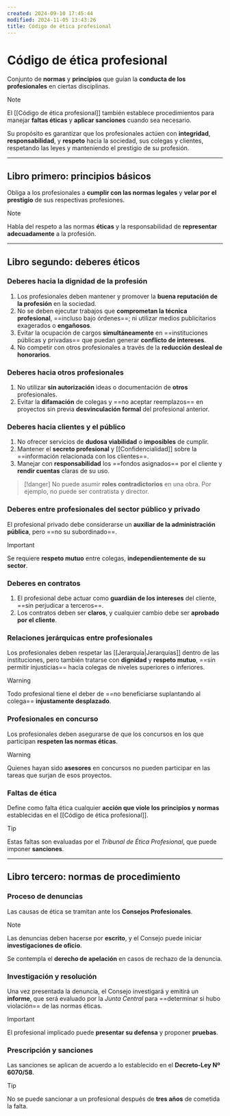 ```yaml
---
created: 2024-09-10 17:45:44
modified: 2024-11-05 13:43:26
title: Código de ética profesional
---
```


# Código de ética profesional

Conjunto de **normas** y **principios** que guían la **conducta de los profesionales** en ciertas disciplinas.

> [!note]
> El [[Código de ética profesional]] también establece procedimientos para manejar **faltas éticas** y **aplicar sanciones** cuando sea necesario.

Su propósito es garantizar que los profesionales actúen con **integridad**, **responsabilidad**, y **respeto** hacia la sociedad, sus colegas y clientes, respetando las leyes y manteniendo el prestigio de su profesión.

---

## Libro primero: principios básicos

Obliga a los profesionales a **cumplir con las normas legales** y **velar por el prestigio** de sus respectivas profesiones.

> [!note]
> Habla del respeto a las normas **éticas** y la responsabilidad de **representar adecuadamente** a la profesión.

---

## Libro segundo: deberes éticos

### Deberes hacia la dignidad de la profesión

1. Los profesionales deben mantener y promover la **buena reputación de la profesión** en la sociedad.
2. No se deben ejecutar trabajos que **comprometan la técnica profesional**, ==incluso bajo órdenes==; ni utilizar medios publicitarios exagerados o **engañosos**.
3. Evitar la ocupación de cargos **simultáneamente** en ==instituciones públicas y privadas== que puedan generar **conflicto de intereses**.
4. No competir con otros profesionales a través de la **reducción desleal de honorarios**.

### Deberes hacia otros profesionales

1. No utilizar **sin autorización** ideas o documentación de **otros** profesionales.
2. Evitar la **difamación** de colegas y ==no aceptar reemplazos== en proyectos sin previa **desvinculación formal** del profesional anterior.

### Deberes hacia clientes y el público

1. No ofrecer servicios de **dudosa viabilidad** o **imposibles** de cumplir.
2. Mantener el **secreto profesional** y [[Confidencialidad]] sobre la ==información relacionada con los clientes==.
3. Manejar con **responsabilidad** los ==fondos asignados== por el cliente y **rendir cuentas** claras de su uso.

> [!danger]
> No puede asumir **roles contradictorios** en una obra. Por ejemplo, no puede ser contratista y director.

### Deberes entre profesionales del sector público y privado

El profesional privado debe considerarse un **auxiliar de la administración pública**, pero ==no su subordinado==.

> [!important]
> Se requiere **respeto mutuo** entre colegas, **independientemente de su sector**.

### Deberes en contratos

1. El profesional debe actuar como **guardián de los intereses** del cliente, ==sin perjudicar a terceros==.
2. Los contratos deben ser **claros**, y cualquier cambio debe ser **aprobado por el cliente**.

### Relaciones jerárquicas entre profesionales

Los profesionales deben respetar las [[Jerarquía|Jerarquías]] dentro de las instituciones, pero también tratarse con **dignidad** y **respeto mutuo**, ==sin permitir injusticias== hacia colegas de niveles superiores o inferiores.

> [!warning]
> Todo profesional tiene el deber de ==no beneficiarse suplantando al colega== **injustamente desplazado**.

### Profesionales en concurso

Los profesionales deben asegurarse de que los concursos en los que participan **respeten las normas éticas**.

> [!warning]
> Quienes hayan sido **asesores** en concursos no pueden participar en las tareas que surjan de esos proyectos.

### Faltas de ética

Define como falta ética cualquier **acción que viole los principios y normas** establecidas en el [[Código de ética profesional]].

> [!tip]
> Estas faltas son evaluadas por el *Tribunal de Ética Profesional*, que puede imponer **sanciones**.

---

## Libro tercero: normas de procedimiento

### Proceso de denuncias

Las causas de ética se tramitan ante los **Consejos Profesionales**.

> [!note]
> Las denuncias deben hacerse por **escrito**, y el Consejo puede iniciar **investigaciones de oficio**.

Se contempla el **derecho de apelación** en casos de rechazo de la denuncia​.

### Investigación y resolución

Una vez presentada la denuncia, el Consejo investigará y emitirá un **informe**, que será evaluado por la *Junta Central* para ==determinar si hubo violación== de las normas éticas.

> [!important]
> El profesional implicado puede **presentar su defensa** y proponer **pruebas**.

### Prescripción y sanciones

Las sanciones se aplican de acuerdo a lo establecido en el **Decreto-Ley Nº 6070/58**.

> [!tip]
> No se puede sancionar a un profesional después de **tres años** de cometida la falta.
